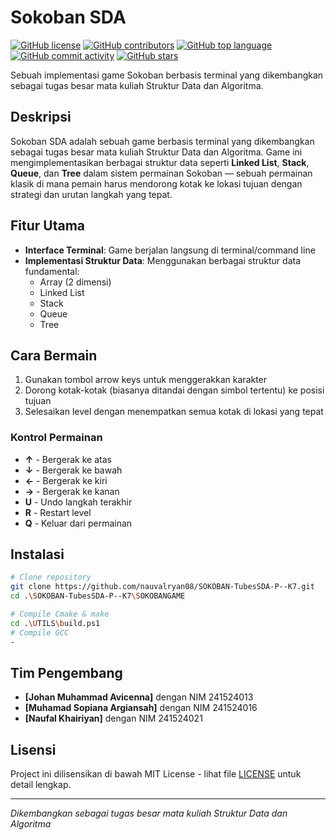 # Sokoban SDA
[![GitHub license](https://img.shields.io/github/license/nauvalryan08/SOKOBAN-TubesSDA-P--K7?logo=opensourceinitiative&logoColor=white&style=flat)](https://github.com/nauvalryan08/SOKOBAN-TubesSDA-P--K7/blob/main/LICENSE)
[![GitHub contributors](https://img.shields.io/github/contributors/nauvalryan08/SOKOBAN-TubesSDA-P--K7?logo=github&style=flat)](https://github.com/nauvalryan08/SOKOBAN-TubesSDA-P--K7/graphs/contributors)
[![GitHub top language](https://img.shields.io/github/languages/top/nauvalryan08/SOKOBAN-TubesSDA-P--K7?logo=c&logoColor=white&style=flat)](https://github.com/nauvalryan08/SOKOBAN-TubesSDA-P--K7)
[![GitHub commit activity](https://img.shields.io/github/commit-activity/m/nauvalryan08/SOKOBAN-TubesSDA-P--K7?logo=git&logoColor=white&style=flat)](https://github.comnauvalryan08/SOKOBAN-TubesSDA-P--K7/commits)
[![GitHub stars](https://img.shields.io/github/stars/nauvalryan08/SOKOBAN-TubesSDA-P--K7?logo=github&style=social&style=flat)](https://github.com/nauvalryan08/SOKOBAN-TubesSDA-P--K7/stargazers)

Sebuah implementasi game Sokoban berbasis terminal yang dikembangkan sebagai tugas besar mata kuliah Struktur Data dan Algoritma.

## Deskripsi

Sokoban SDA adalah sebuah game berbasis terminal yang dikembangkan sebagai tugas besar mata kuliah Struktur Data dan Algoritma. Game ini mengimplementasikan berbagai struktur data seperti **Linked List**, **Stack**, **Queue**, dan **Tree** dalam sistem permainan Sokoban — sebuah permainan klasik di mana pemain harus mendorong kotak ke lokasi tujuan dengan strategi dan urutan langkah yang tepat.

## Fitur Utama

- **Interface Terminal**: Game berjalan langsung di terminal/command line
- **Implementasi Struktur Data**: Menggunakan berbagai struktur data fundamental:
  - Array (2 dimensi)
  - Linked List
  - Stack
  - Queue
  - Tree

## Cara Bermain

1. Gunakan tombol arrow keys untuk menggerakkan karakter
2. Dorong kotak-kotak (biasanya ditandai dengan simbol tertentu) ke posisi tujuan
3. Selesaikan level dengan menempatkan semua kotak di lokasi yang tepat

### Kontrol Permainan
- **↑** - Bergerak ke atas
- **↓** - Bergerak ke bawah
- **←** - Bergerak ke kiri
- **→** - Bergerak ke kanan
- **U** - Undo langkah terakhir
- **R** - Restart level
- **Q** - Keluar dari permainan

## Instalasi

```bash
# Clone repository
git clone https://github.com/nauvalryan08/SOKOBAN-TubesSDA-P--K7.git
cd .\SOKOBAN-TubesSDA-P--K7\SOKOBANGAME

# Compile Cmake & make
cd .\UTILS\build.ps1
# Compile GCC
-
```

## Tim Pengembang
- **[Johan Muhammad Avicenna]** dengan NIM 241524013
- **[Muhamad Sopiana Argiansah]** dengan NIM 241524016
- **[Naufal Khairiyan]** dengan NIM 241524021

## Lisensi

Project ini dilisensikan di bawah MIT License - lihat file [LICENSE](LICENSE) untuk detail lengkap.

---

*Dikembangkan sebagai tugas besar mata kuliah Struktur Data dan Algoritma*
